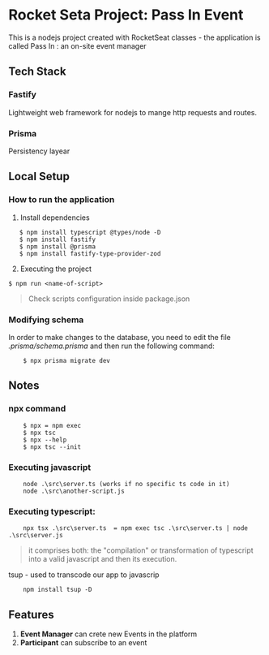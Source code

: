 # Rocket Seta Project: Pass In Event
This is a nodejs project created with RocketSeat classes - the application is called Pass In : an on-site event manager

## Tech Stack

### Fastify
Lightweight web framework for nodejs to mange http requests and routes.

### Prisma
Persistency layear 

## Local Setup
### How to run the application

1. Install dependencies
```
   $ npm install typescript @types/node -D
   $ npm install fastify
   $ npm install @prisma
   $ npm install fastify-type-provider-zod
```   

2. Executing the project 
```
$ npm run <name-of-script>
```
> Check scripts configuration inside package.json

### Modifying schema
In order to make changes to the database, you need to edit the file *.prisma/schema.prisma* and then run the following command:
```
    $ npx prisma migrate dev
```

## Notes
### npx command
```
    $ npx = npm exec
    $ npx tsc
    $ npx --help
    $ npx tsc --init
```

### Executing javascript
```
    node .\src\server.ts (works if no specific ts code in it)
    node .\src\another-script.js
```

### Executing typescript: 
```
    npx tsx .\src\server.ts  = npm exec tsc .\src\server.ts | node .\src\server.js
```
> it comprises both: the "compilation" or transformation of typescript into a valid javascript and then its execution.

tsup - used to transcode our app to javascrip
```
    npm install tsup -D
```


## Features

1. **Event Manager** can crete new Events in the platform
2. **Participant** can subscribe to an event


